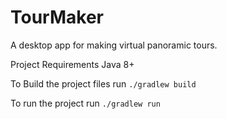 # TourMaker

A desktop app for making virtual panoramic tours.

Project Requirements
	Java 8+

To Build the project files run
	`./gradlew build`

To run the project run
	`./gradlew run`

